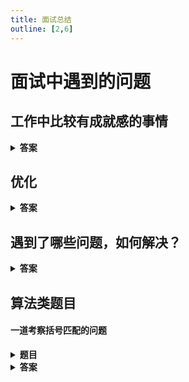 ```yaml
---
title: 面试总结
outline: [2,6]
---
```


# 面试中遇到的问题

## 工作中比较有成就感的事情

<details>
<summary><b>答案</b></summary>
<p>

- 工作一年独立负责前端
- 小程序（微信生态）
- 后端接口的缓存器（Redis实现）
- 参与后端接口优化（数据库层面）
- 升级 vue 版本，并制定相关规范， 搭建文档中心
- vite(create-vue) 还是 webpack(vue-cli) 打包 sdk
- 自定义 bpmn-js 的属性控制面板

</p>
</details>

## 优化

<details>
<summary><b>答案</b></summary>
<p>

有可量化的优化，也有很宏观的，主观的优化：

- 优化界面渲染速度，打包速度等等。这部分甚至可以从快慢属性说起，然后到做网络缓存之类的
- 开发效率工具，给团队赋能

</p>
</details>

## 遇到了哪些问题，如何解决？

<details>
<summary><b>答案</b></summary>
<p>

- NodeJS 环境中怎么获取某个npm包的最新版本？

  使用 fetch 查询 cdn 中的 packge.json 文件

- BPMN 自定义属性操作面板

  翻源码，用 react jsx， 模拟实现一个 plugin

- 开发 create-app 原本使用esm + esBuild 打包的架构，但是 esBuild 不能解析 `import.meta.url`

  还是改成了使用CommonJS

</p>
</details>

## 算法类题目

#### 一道考察括号匹配的问题

<details>
<summary><b>题目</b></summary>
<p>

输入一个字符串，字符串包括数字、英文和英文括号，将该字符串反转，反转要求如下：

1. 英文左右括号内的内容连同左右括号当成一个整体处理，匹配的左右括号内无内容，将左右括号看成一个整体。
2. 左右括号必须成对匹配，且左右括号内不能存在无匹配的左括号或右括号， 方能看做一个整体，只要文字被左右括号包围，就可将左右括号和括号内的内容看成一个整体。
3. 左右括号内再包含匹配成功的左右括号，按照最外层括号看成整体。
4. 无匹配的左括号和右括号当成一个单一元素处理，和数字、英文处理逻辑一致。

**如**:
输入 abcd 返回dcba

输入 abcd(efg 返回 gfe(dcba

输入 abcd(efg) 返回 (efg)dcba

输入 如abc(efg(dfg)) 返回 (efg(dfg))cba （每个左右括号都有右括号匹配，按照最外层匹配括号看成一个整体）

输入 abc(efg(dfg)  返回(dfg)gfe(cba    (由于第一个左括号无右括号匹配)

输入 )abcd(  返回(dcba)    (由于第一个左括号无右括号匹配)


</p>
</details>

<details>
<summary><b>答案</b></summary>
<p>

```javascript
function fn (str) {
  console.log('输入==>: ', str)
  const result = []
  const stack = []
  for (const s of str) {
    if ('(' === s) {
      stack.push(s)
    } else if (')' === s) {
      let tempS = ''
      while (stack.length) {
        const popS = stack.pop()
        if ('(' === popS) {
          tempS = '(' + tempS + ')'
          break
        }
        tempS = popS + tempS
      }
      if (tempS) {
        if (stack.length) {
          stack.push(tempS)
        } else {
          result.unshift(tempS)
        }
      } else {
        result.unshift(s)
      }
    } else {
      if (stack.length) {
        stack.push(s)
      } else {
        result.unshift(s)
      }
    }
  }
  console.log('输出==>: ', [...stack.reverse(), ...result].join(''), '\n')
}
```

</p>
</details>

